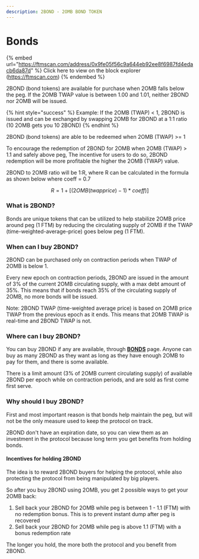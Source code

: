 ```yaml
---
description: 2BOND - 2OMB BOND TOKEN
---
```


# Bonds

{% embed url="https://ftmscan.com/address/0x9fe05f56c9a644eb92ee8f6987fd4edacb6da87d" %}
Click here to view on the block explorer (https://ftmscan.com)
{% endembed %}

2BOND (bond tokens) are available for purchase when 2OMB falls below the peg. If the 2OMB TWAP value is between 1.00 and 1.01, neither 2BOND nor 2OMB will be issued.

{% hint style="success" %}
Example: If the 2OMB (TWAP) < 1, 2BOND is issued and can be exchanged by swapping 2OMB for 2BOND at a 1:1 ratio (10 2OMB gets you 10 2BOND)
{% endhint %}

2BOND (bond tokens) are able to be redeemed when 2OMB (TWAP) >= 1

To encourage the redemption of 2BOND for 2OMB when 2OMB (TWAP) > 1.1 and safely above peg, The incentive for users to do so, 2BOND redemption will be more profitable the higher the 2OMB (TWAP) value.

2BOND to 2OMB ratio will be 1:R, where R can be calculated in the formula as shown below where coeff = 0.7

$$
R = 1 + [(2OMB(twapprice)-1)*coeff)]
$$

### What is 2BOND?

Bonds are unique tokens that can be utilized to help stabilize 2OMB price around peg (1 FTM) by reducing the circulating supply of 2OMB if the TWAP (time-weighted-average-price) goes below peg (1 FTM).

### When can I buy 2BOND?

2BOND can be purchased only on contraction periods when TWAP of 2OMB is below 1.

Every new epoch on contraction periods, 2BOND are issued in the amount of 3% of the current 2OMB circulating supply, with a max debt amount of 35%. This means that if bonds reach 35% of the circulating supply of 2OMB, no more bonds will be issued.

Note: 2BOND TWAP (time-weighted average price) is based on 2OMB price TWAP from the previous epoch as it ends. This means that 2OMB TWAP is real-time and 2BOND TWAP is not.

### Where can I buy 2BOND?

You can buy 2BOND if any are available, through [**BONDS**](https://2omb.finance/bonds) page. Anyone can buy as many 2BOND as they want as long as they have enough 2OMB to pay for them, and there is some available.

There is a limit amount (3% of 2OMB current circulating supply) of available 2BOND per epoch while on contraction periods, and are sold as first come first serve.

### Why should I buy 2BOND?

First and most important reason is that bonds help maintain the peg, but will not be the only measure used to keep the protocol on track.

2BOND don't have an expiration date, so you can view them as an investment in the protocol because long term you get benefits from holding bonds.

#### Incentives for holding 2BOND

The idea is to reward 2BOND buyers for helping the protocol, while also protecting the protocol from being manipulated by big players.

So after you buy 2BOND using 2OMB, you get 2 possible ways to get your 2OMB back:

1. Sell back your 2BOND for 2OMB while peg is between 1 - 1.1 (FTM) with no redemption bonus. This is to prevent instant dump after peg is recovered
2. Sell back your 2BOND for 2OMB while peg is above 1.1 (FTM) with a bonus redemption rate

The longer you hold, the more both the protocol and you benefit from 2BOND.

